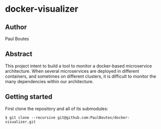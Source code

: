 # docker-visualizer

## Author

Paul Boutes

## Abstract

This project intent to build a tool to monitor a docker-based microservice architecture.
When several microservices are deployed in different containers, and sometimes on different clusters,
it is difficult to monitor the many dependencies within our architecture.

## Getting started

First clone the repository and all of its submodules: 

`$ git clone --recursive git@github.com:PaulBoutes/docker-visualizer.git`
